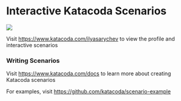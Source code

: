 # Interactive Katacoda Scenarios

[![](http://shields.katacoda.com/katacoda/ilyasarychev/count.svg)](https://www.katacoda.com/ilyasarychev "Get your profile on Katacoda.com")

Visit https://www.katacoda.com/ilyasarychev to view the profile and interactive scenarios

### Writing Scenarios
Visit https://www.katacoda.com/docs to learn more about creating Katacoda scenarios

For examples, visit https://github.com/katacoda/scenario-example
